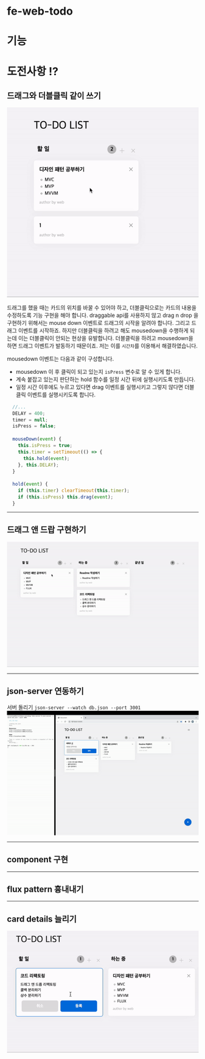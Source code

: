 # fe-web-todo

# 기능

# 도전사항 ⁉️

## 드래그와 더블클릭 같이 쓰기

![](./gif/dblclickNdrag.gif)

드래그를 했을 때는 카드의 위치를 바꿀 수 있어야 하고, 더블클릭으로는 카드의 내용을 수정하도록 기능 구현을 해야 합니다. draggable api를 사용하지 않고 drag n drop 을 구현하기 위해서는 mouse down 이벤트로 드래그의 시작을 알려야 합니다. 그리고 드래그 이벤트를 시작하죠. 하지만 더블클릭을 하려고 해도 mousedown을 수행하게 되는데 이는 더블클릭이 안되는 현상을 유발합니다. 더블클릭을 하려고 mousedown을 하면 드래그 이벤트가 발동하기 때문이죠. 저는 이를 `시간차`를 이용해서 해결하였습니다.

mousedown 이벤트는 다음과 같이 구성합니다.

- mousedown 이 후 클릭이 되고 있는지 `isPress` 변수로 알 수 있게 합니다.
- 계속 붙잡고 있는지 판단하는 hold 함수를 일정 시간 뒤에 실행시키도록 만듭니다.
- 일정 시간 이후에도 누르고 있다면 drag 이벤트를 실행시키고 그렇지 않다면 더블클릭 이벤트를 실행시키도록 합니다.

```js
  //...
  DELAY = 400;
  timer = null;
  isPress = false;

  mouseDown(event) {
    this.isPress = true;
    this.timer = setTimeout(() => {
      this.hold(event);
    }, this.DELAY);
  }

  hold(event) {
    if (this.timer) clearTimeout(this.timer);
    if (this.isPress) this.drag(event);
  }
```

---

## 드래그 앤 드랍 구현하기

![](./gif/dragNdrop.gif)

---

## json-server 연동하기

서버 돌리기 `json-server --watch db.json --port 3001`
![](./gif/json-server.gif)

---

## component 구현

---

## flux pattern 흉내내기

---

## card details 늘리기

![](./gif/add-detail.gif)
